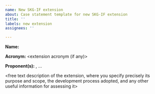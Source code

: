 ```yaml
---
name: New SKG-IF extension
about: Case statement template for new SKG-IF extension
title: ''
labels: new extension
assignees: ''

---
```


**Name:** <full name of the extension>

**Acronym:** <extension acronym (if any)>

**Proponent(s):** [<proponent full name>](<GitHub user URL>), ...

<free text description of the extension, where you specify precisely its purpose and scope, the development process adopted, and any other useful information for assessing it>
